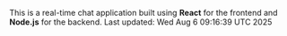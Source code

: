 This is a real-time chat application built using **React** for the frontend and **Node.js** for the backend.
Last updated: Wed Aug  6 09:16:39 UTC 2025
